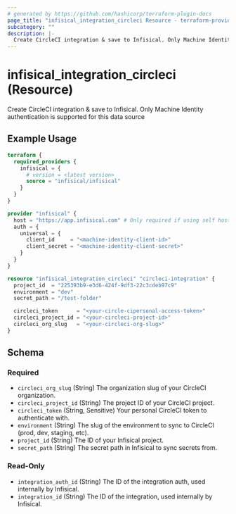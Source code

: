 ```yaml
---
# generated by https://github.com/hashicorp/terraform-plugin-docs
page_title: "infisical_integration_circleci Resource - terraform-provider-infisical"
subcategory: ""
description: |-
  Create CircleCI integration & save to Infisical. Only Machine Identity authentication is supported for this data source
---
```


# infisical_integration_circleci (Resource)

Create CircleCI integration & save to Infisical. Only Machine Identity authentication is supported for this data source

## Example Usage

```terraform
terraform {
  required_providers {
    infisical = {
      # version = <latest version>
      source = "infisical/infisical"
    }
  }
}

provider "infisical" {
  host = "https://app.infisical.com" # Only required if using self hosted instance of Infisical, default is https://app.infisical.com
  auth = {
    universal = {
      client_id     = "<machine-identity-client-id>"
      client_secret = "<machine-identity-client-secret>"
    }
  }
}

resource "infisical_integration_circleci" "circleci-integration" {
  project_id  = "225393b9-e3d6-424f-9df3-22c3cdeb97c9"
  environment = "dev"
  secret_path = "/test-folder"

  circleci_token      = "<your-circle-cipersonal-access-token>"
  circleci_project_id = "<your-circleci-project-id>"
  circleci_org_slug   = "<your-circleci-org-slug>"
}
```

<!-- schema generated by tfplugindocs -->
## Schema

### Required

- `circleci_org_slug` (String) The organization slug of your CircleCI organization.
- `circleci_project_id` (String) The project ID of your CircleCI project.
- `circleci_token` (String, Sensitive) Your personal CircleCI token to authenticate with.
- `environment` (String) The slug of the environment to sync to CircleCI (prod, dev, staging, etc).
- `project_id` (String) The ID of your Infisical project.
- `secret_path` (String) The secret path in Infisical to sync secrets from.

### Read-Only

- `integration_auth_id` (String) The ID of the integration auth, used internally by Infisical.
- `integration_id` (String) The ID of the integration, used internally by Infisical.
